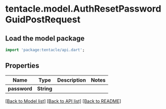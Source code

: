 # tentacle.model.AuthResetPasswordGuidPostRequest

## Load the model package
```dart
import 'package:tentacle/api.dart';
```

## Properties
Name | Type | Description | Notes
------------ | ------------- | ------------- | -------------
**password** | **String** |  | 

[[Back to Model list]](../README.md#documentation-for-models) [[Back to API list]](../README.md#documentation-for-api-endpoints) [[Back to README]](../README.md)


